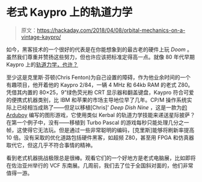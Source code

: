 # 老式 Kaypro 上的轨道力学

> 原文：<https://hackaday.com/2018/04/08/orbital-mechanics-on-a-vintage-kaypro/>

如今，黑客技术的一个很好的代表是在你能想象到的最古老的硬件上玩 *Doom* 。虽然我们尊重并赞扬这些努力，但也许应该把标准定得高一点。就像 80 年代早期 Kaypro 上的[轨道力学，也许？](http://www.chrisfenton.com/dd9-kaypro-edition/)

至少这是克里斯·芬顿(Chris Fenton)为自己设置的障碍，作为他业余时间的一个有趣项目，他开着他的 Kaypro 2/84，一辆 4 MHz 和 64kb RAM 的老式 Z80。凭借其内置的 80×25，9”绿色荧光粉 CRT 显示器和翻盖键盘，Kaypro 符合可爱的便携式机器类别，比 IBM 和苹果的市场主导地位早了几年。CP/M 操作系统实际上已经相当成熟了——但足以移植[Chris]' *Deep Dish Nine* ，这是一款为[的 Arduboy](https://hackaday.com/2015/08/18/arduboy-classic-plays-on-original-game-boy-screen/) 编写的图形游戏，它使用类似 Kerbal 的轨道力学技能来递送星际披萨？在第一个例子中，没有——移植到 Turbo Pascal 的游戏每秒只能处理几分之一帧，这使得它无法玩。但是通过一些非常聪明的编码，[克里斯]能够将刷新率提高 10 倍。没有采取的优化道路包括硬件黑客，如超频 Z80，甚至用 FPGA 和仿真器取代它，但这几乎不符合事情的精神。

看到老式机器挑战极限总是很棒。观看它们的一个好地方是老式电脑展，比如即将在佐治亚州举行的 VCF 东南展。几周前，我们去了位于全国斜对面的，他们非常值得一游。
